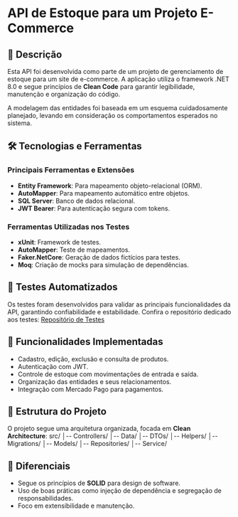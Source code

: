 # API de Estoque para um Projeto E-Commerce

## 📄 Descrição
Esta API foi desenvolvida como parte de um projeto de gerenciamento de estoque para um site de e-commerce. A aplicação utiliza o framework .NET 8.0 e segue princípios de **Clean Code** para garantir legibilidade, manutenção e organização do código.

A modelagem das entidades foi baseada em um esquema cuidadosamente planejado, levando em consideração os comportamentos esperados no sistema.

## 🛠️ Tecnologias e Ferramentas

### **Principais Ferramentas e Extensões**
- **Entity Framework**: Para mapeamento objeto-relacional (ORM).
- **AutoMapper**: Para mapeamento automático entre objetos.
- **SQL Server**: Banco de dados relacional.
- **JWT Bearer**: Para autenticação segura com tokens.

### **Ferramentas Utilizadas nos Testes**
- **xUnit**: Framework de testes.
- **AutoMapper**: Teste de mapeamentos.
- **Faker.NetCore**: Geração de dados fictícios para testes.
- **Moq**: Criação de mocks para simulação de dependências.

## 🧪 Testes Automatizados
Os testes foram desenvolvidos para validar as principais funcionalidades da API, garantindo confiabilidade e estabilidade. Confira o repositório dedicado aos testes:
[Repositório de Testes](https://github.com/danisanca/Api_E-Commerce_Tests)

## 🚀 Funcionalidades Implementadas
- Cadastro, edição, exclusão e consulta de produtos.
- Autenticação com JWT.
- Controle de estoque com movimentações de entrada e saída.
- Organização das entidades e seus relacionamentos.
- Integração com Mercado Pago para pagamentos.

## 📂 Estrutura do Projeto
O projeto segue uma arquitetura organizada, focada em **Clean Architecture**:
src/ │-- Controllers/ │-- Data/ │-- DTOs/ │-- Helpers/ │-- Migrations/ │-- Models/ │-- Repositories/ │-- Service/ 

## 🌟 Diferenciais
- Segue os princípios de **SOLID** para design de software.
- Uso de boas práticas como injeção de dependência e segregação de responsabilidades.
- Foco em extensibilidade e manutenção.
